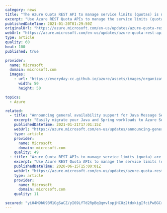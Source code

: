 ```yaml
---
category: news
title: "The Azure Quota REST API to manage service limits (quotas) is now generally available"
excerpt: "Use Azure REST Quota APIs to manage the service limits (quota) of Azure Virtual Machines (cores/vCPU) and Azure Machine Learning. Take advantage of this capability to query current usage and quotas for the supported resources and update these limits."
publishedDateTime: 2021-01-20T01:29:50Z
originalUrl: "https://azure.microsoft.com/en-us/updates/azure-quota-rest-apis-to-manage-service-limits-quota-are-now-generally-available/"
webUrl: "https://azure.microsoft.com/en-us/updates/azure-quota-rest-apis-to-manage-service-limits-quota-are-now-generally-available/"
type: article
quality: 60
heat: 100
published: true

provider:
  name: Microsoft
  domain: microsoft.com
  images:
    - url: "https://everyday-cc.github.io/azure/assets/images/organizations/microsoft.com-50x50.jpg"
      width: 50
      height: 50

topics:
  - Azure

related:
  - title: "Announcing general availability support for Java Message Service (JMS) 2.0 API on Azure Service Bus Premium"
    excerpt: "Easily migrate your Java and Spring workloads to Azure Service Bus."
    publishedDateTime: 2021-01-21T17:01:15Z
    webUrl: "https://azure.microsoft.com/en-us/updates/announcing-general-availability-support-for-java-message-service-jms-20-api-on-azure-service-bus-premium/"
    type: article
    provider:
      name: Microsoft
      domain: microsoft.com
    quality: 49
  - title: "Azure Quota REST APIs to manage service limits (quota) are now available in preview"
    excerpt: "Use Azure REST Quota APIs to manage the service limits (quota) of Azure Virtual Machines (cores/vCPU) and Azure Machine Learning (in preview). Take advantage of this capability to query current usage and quotas for the supported resources and update these limits.\n\n\n"
    publishedDateTime: 2020-06-15T15:00:01Z
    webUrl: "https://azure.microsoft.com/en-us/updates/azure-quota-rest-api-to-manage-service-limits-quota-are-now-available-in-preview/"
    type: article
    provider:
      name: Microsoft
      domain: microsoft.com
    quality: 11

secured: "yi04M9bU9BM1GgSaCZ/yI69LfTd2RpBqQqmvlopjHCOz2tdxkigIfciPwBGCrX0Cw34u/ZNX/zDv1Q9NVz4r3NBPhAMecldHzct6VeGvXbbilyIYX/rr5avjyE8lXEfoW759CTZN8wIwSckvaM4M4m1jCMDMBjZwU6R6XCWsPt8gTb2IrwZpSmGAJydrdSkBh+UT8HZGpknCOi9Cg/zUUEYE5JWI/Pfaiip2KXSvTmIHZOchjr6wpFcg7bTu1w10uhnfB5pYohjH/pOvKWWEp6LFWHTdCErelzgoXkBuGrO5PL+z500atXwjeCFCBNcu5YlGySrLNDXr0uFPI8AzZNaYV2Pk1tWf8aFXiqhdx+g=;fVpmLBAA//y8tR9ipVO8gw=="
---
```


